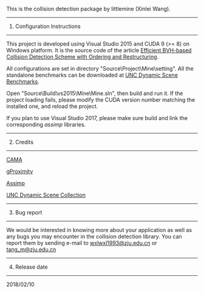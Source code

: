 This is the collision detection package by littlemine (Xinlei Wang).

------------------------------------------------------------------------------
1. Configuration Instructions
------------------------------------------------------------------------------

This project is developed using Visual Studio 2015 and CUDA 9 (>= 8) on Windows platform. It is the source code of the article [Efficient BVH-based Collision Detection Scheme with Ordering and Restructuring](https://onlinelibrary.wiley.com/doi/abs/10.1111/cgf.13356).

All configurations are set in directory "Source\Project\Mine\setting\".
All the standalone benchmarks can be downloaded at [UNC Dynamic Scene Benchmarks](http://gamma.cs.unc.edu/DYNAMICB/).

Open "Source\Build\vs2015\Mine\Mine.sln", then build and run it. If the project loading fails, please modify the CUDA version number matching the installed one, and reload the project.

If you plan to use Visual Studio 2017, please make sure build and link the corresponding *assimp* libraries.

------------------------------------------------------------------------------
2. Credits
------------------------------------------------------------------------------

[CAMA](http://gamma.cs.unc.edu/CAMA/)

[gProximity](http://gamma.cs.unc.edu/GPUCOL/)

[Assimp](http://www.assimp.org/)

[UNC Dynamic Scene Collection](http://gamma.cs.unc.edu/DYNAMICB/)

------------------------------------------------------------------------------
3. Bug report
------------------------------------------------------------------------------

We would be interested in knowing more about your application as well as any
bugs you may encounter in the collision detection library. You can
report them by sending e-mail to wxlwxl1993@zju.edu.cn or tang_m@zju.edu.cn

------------------------------------------------------------------------------
4. Release date
------------------------------------------------------------------------------

2018/02/10
